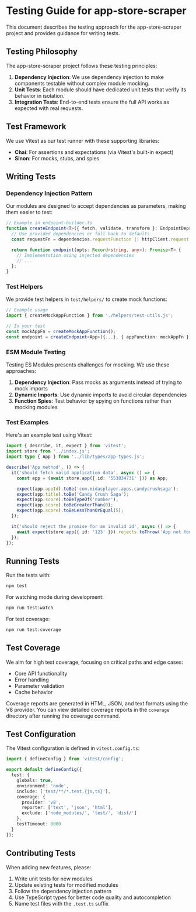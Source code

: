# Testing Guide for app-store-scraper

This document describes the testing approach for the app-store-scraper project and provides guidance for writing tests.

## Testing Philosophy

The app-store-scraper project follows these testing principles:

1. **Dependency Injection**: We use dependency injection to make components testable without complex module mocking.
2. **Unit Tests**: Each module should have dedicated unit tests that verify its behavior in isolation.
3. **Integration Tests**: End-to-end tests ensure the full API works as expected with real requests.

## Test Framework

We use Vitest as our test runner with these supporting libraries:

- **Chai**: For assertions and expectations (via Vitest's built-in expect)
- **Sinon**: For mocks, stubs, and spies

## Writing Tests

### Dependency Injection Pattern

Our modules are designed to accept dependencies as parameters, making them easier to test:

```typescript
// Example in endpoint-builder.ts
function createEndpoint<T>({ fetch, validate, transform }: EndpointDeps, dependencies = {}) {
  // Use provided dependencies or fall back to defaults
  const requestFn = dependencies.requestFunction || httpClient.request;

  return function endpoint(opts: Record<string, any>): Promise<T> {
    // Implementation using injected dependencies
    // ...
  };
}
```

### Test Helpers

We provide test helpers in `test/helpers/` to create mock functions:

```typescript
// Example usage
import { createMockAppFunction } from './helpers/test-utils.js';

// In your test
const mockAppFn = createMockAppFunction();
const endpoint = createEndpoint<App>({...}, { appFunction: mockAppFn });
```

### ESM Module Testing

Testing ES Modules presents challenges for mocking. We use these approaches:

1. **Dependency Injection**: Pass mocks as arguments instead of trying to mock imports
2. **Dynamic Imports**: Use dynamic imports to avoid circular dependencies
3. **Function Spies**: Test behavior by spying on functions rather than mocking modules

### Test Examples

Here's an example test using Vitest:

```typescript
import { describe, it, expect } from 'vitest';
import store from '../index.js';
import type { App } from '../lib/types/app-types.js';

describe('App method', () => {
  it('should fetch valid application data', async () => {
    const app = (await store.app({ id: '553834731' })) as App;

    expect(app.appId).toBe('com.midasplayer.apps.candycrushsaga');
    expect(app.title).toBe('Candy Crush Saga');
    expect(app.score).toBeTypeOf('number');
    expect(app.score).toBeGreaterThan(0);
    expect(app.score).toBeLessThanOrEqual(5);
  });

  it('should reject the promise for an invalid id', async () => {
    await expect(store.app({ id: '123' })).rejects.toThrow('App not found (404)');
  });
});
```

## Running Tests

Run the tests with:

```bash
npm test
```

For watching mode during development:

```bash
npm run test:watch
```

For test coverage:

```bash
npm run test:coverage
```

## Test Coverage

We aim for high test coverage, focusing on critical paths and edge cases:

- Core API functionality
- Error handling
- Parameter validation
- Cache behavior

Coverage reports are generated in HTML, JSON, and text formats using the V8 provider. You can view detailed coverage reports in the `coverage` directory after running the coverage command.

## Test Configuration

The Vitest configuration is defined in `vitest.config.ts`:

```typescript
import { defineConfig } from 'vitest/config';

export default defineConfig({
  test: {
    globals: true,
    environment: 'node',
    include: ['test/**/*.test.{js,ts}'],
    coverage: {
      provider: 'v8',
      reporter: ['text', 'json', 'html'],
      exclude: ['node_modules/', 'test/', 'dist/']
    },
    testTimeout: 8000
  }
});
```

## Contributing Tests

When adding new features, please:

1. Write unit tests for new modules
2. Update existing tests for modified modules
3. Follow the dependency injection pattern
4. Use TypeScript types for better code quality and autocompletion
5. Name test files with the `.test.ts` suffix

